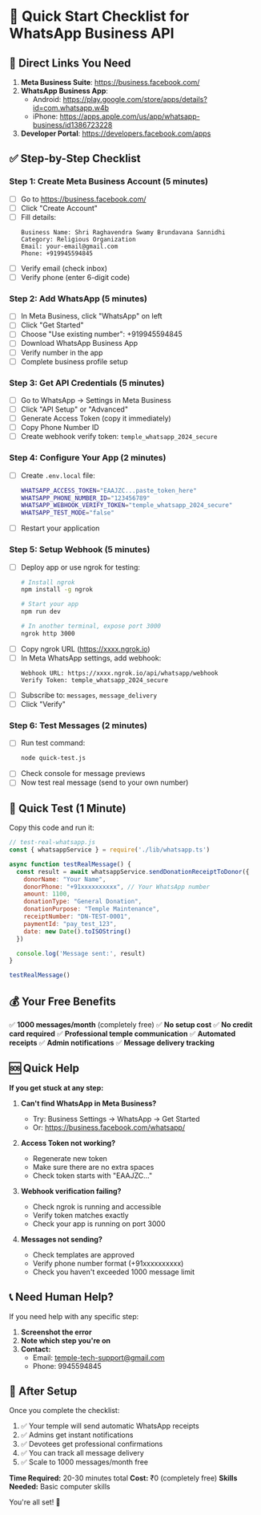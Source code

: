 # 🚀 Quick Start Checklist for WhatsApp Business API

## 🔗 Direct Links You Need

1. **Meta Business Suite**: https://business.facebook.com/
2. **WhatsApp Business App**:
   - Android: https://play.google.com/store/apps/details?id=com.whatsapp.w4b
   - iPhone: https://apps.apple.com/us/app/whatsapp-business/id1386723228
3. **Developer Portal**: https://developers.facebook.com/apps

## ✅ Step-by-Step Checklist

### Step 1: Create Meta Business Account (5 minutes)
- [ ] Go to https://business.facebook.com/
- [ ] Click "Create Account"
- [ ] Fill details:
  ```
  Business Name: Shri Raghavendra Swamy Brundavana Sannidhi
  Category: Religious Organization
  Email: your-email@gmail.com
  Phone: +919945594845
  ```
- [ ] Verify email (check inbox)
- [ ] Verify phone (enter 6-digit code)

### Step 2: Add WhatsApp (5 minutes)
- [ ] In Meta Business, click "WhatsApp" on left
- [ ] Click "Get Started"
- [ ] Choose "Use existing number": +919945594845
- [ ] Download WhatsApp Business App
- [ ] Verify number in the app
- [ ] Complete business profile setup

### Step 3: Get API Credentials (5 minutes)
- [ ] Go to WhatsApp → Settings in Meta Business
- [ ] Click "API Setup" or "Advanced"
- [ ] Generate Access Token (copy it immediately)
- [ ] Copy Phone Number ID
- [ ] Create webhook verify token: `temple_whatsapp_2024_secure`

### Step 4: Configure Your App (2 minutes)
- [ ] Create `.env.local` file:
  ```bash
  WHATSAPP_ACCESS_TOKEN="EAAJZC...paste_token_here"
  WHATSAPP_PHONE_NUMBER_ID="123456789"
  WHATSAPP_WEBHOOK_VERIFY_TOKEN="temple_whatsapp_2024_secure"
  WHATSAPP_TEST_MODE="false"
  ```
- [ ] Restart your application

### Step 5: Setup Webhook (5 minutes)
- [ ] Deploy app or use ngrok for testing:
  ```bash
  # Install ngrok
  npm install -g ngrok

  # Start your app
  npm run dev

  # In another terminal, expose port 3000
  ngrok http 3000
  ```
- [ ] Copy ngrok URL (https://xxxx.ngrok.io)
- [ ] In Meta WhatsApp settings, add webhook:
  ```
  Webhook URL: https://xxxx.ngrok.io/api/whatsapp/webhook
  Verify Token: temple_whatsapp_2024_secure
  ```
- [ ] Subscribe to: `messages`, `message_delivery`
- [ ] Click "Verify"

### Step 6: Test Messages (2 minutes)
- [ ] Run test command:
  ```bash
  node quick-test.js
  ```
- [ ] Check console for message previews
- [ ] Now test real message (send to your own number)

## 🎯 Quick Test (1 Minute)

Copy this code and run it:

```javascript
// test-real-whatsapp.js
const { whatsappService } = require('./lib/whatsapp.ts')

async function testRealMessage() {
  const result = await whatsappService.sendDonationReceiptToDonor({
    donorName: "Your Name",
    donorPhone: "+91xxxxxxxxxx", // Your WhatsApp number
    amount: 1100,
    donationType: "General Donation",
    donationPurpose: "Temple Maintenance",
    receiptNumber: "DN-TEST-0001",
    paymentId: "pay_test_123",
    date: new Date().toISOString()
  })

  console.log('Message sent:', result)
}

testRealMessage()
```

## 💰 Your Free Benefits

✅ **1000 messages/month** (completely free)
✅ **No setup cost**
✅ **No credit card required**
✅ **Professional temple communication**
✅ **Automated receipts**
✅ **Admin notifications**
✅ **Message delivery tracking**

## 🆘 Quick Help

**If you get stuck at any step:**

1. **Can't find WhatsApp in Meta Business?**
   - Try: Business Settings → WhatsApp → Get Started
   - Or: https://business.facebook.com/whatsapp/

2. **Access Token not working?**
   - Regenerate new token
   - Make sure there are no extra spaces
   - Check token starts with "EAAJZC..."

3. **Webhook verification failing?**
   - Check ngrok is running and accessible
   - Verify token matches exactly
   - Check your app is running on port 3000

4. **Messages not sending?**
   - Check templates are approved
   - Verify phone number format (+91xxxxxxxxxx)
   - Check you haven't exceeded 1000 message limit

## 📞 Need Human Help?

If you need help with any specific step:

1. **Screenshot the error**
2. **Note which step you're on**
3. **Contact:**
   - Email: temple-tech-support@gmail.com
   - Phone: 9945594845

## 🚀 After Setup

Once you complete the checklist:

1. ✅ Your temple will send automatic WhatsApp receipts
2. ✅ Admins get instant notifications
3. ✅ Devotees get professional confirmations
4. ✅ You can track all message delivery
5. ✅ Scale to 1000 messages/month free

**Time Required:** 20-30 minutes total
**Cost:** ₹0 (completely free)
**Skills Needed:** Basic computer skills

You're all set! 🎉